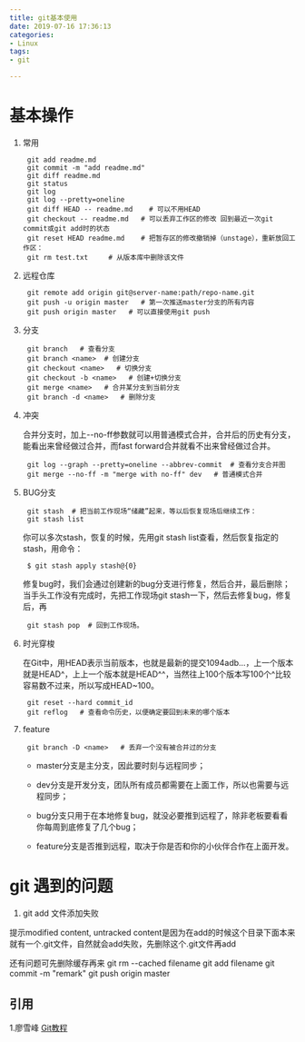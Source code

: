 ```yaml
---
title: git基本使用
date: 2019-07-16 17:36:13
categories:
- Linux
tags:
- git

---
```

基本操作
===
1. 常用

		git add readme.md
		git commit -m "add readme.md"
		git diff readme.md          
		git status     
		git log         
		git log --pretty=oneline
		git diff HEAD -- readme.md    # 可以不用HEAD
		git checkout -- readme.md   # 可以丢弃工作区的修改 回到最近一次git commit或git add时的状态
		git reset HEAD readme.md    # 把暂存区的修改撤销掉（unstage），重新放回工作区：
		git rm test.txt     # 从版本库中删除该文件

2. 远程仓库

		git remote add origin git@server-name:path/repo-name.git
		git push -u origin master   # 第一次推送master分支的所有内容
		git push origin master   # 可以直接使用git push
3. 分支

		git branch   # 查看分支
		git branch <name>  # 创建分支
		git checkout <name>   # 切换分支
		git checkout -b <name>   # 创建+切换分支
		git merge <name>   # 合并某分支到当前分支
		git branch -d <name>   # 删除分支
4. 冲突

	合并分支时，加上--no-ff参数就可以用普通模式合并，合并后的历史有分支，能看出来曾经做过合并，而fast forward合并就看不出来曾经做过合并。

		git log --graph --pretty=oneline --abbrev-commit  # 查看分支合并图
		git merge --no-ff -m "merge with no-ff" dev   # 普通模式合并
5. BUG分支

		git stash  # 把当前工作现场“储藏”起来，等以后恢复现场后继续工作：
		git stash list 
	你可以多次stash，恢复的时候，先用git stash list查看，然后恢复指定的stash，用命令：

		$ git stash apply stash@{0}
	修复bug时，我们会通过创建新的bug分支进行修复，然后合并，最后删除；
	当手头工作没有完成时，先把工作现场git stash一下，然后去修复bug，修复后，再
		
		git stash pop  # 回到工作现场。
6. 时光穿梭
		
	在Git中，用HEAD表示当前版本，也就是最新的提交1094adb...，上一个版本就是HEAD^，上上一个版本就是HEAD^^，当然往上100个版本写100个^比较容易数不过来，所以写成HEAD~100。

		git reset --hard commit_id  
		git reflog   # 查看命令历史，以便确定要回到未来的哪个版本
7. feature

		git branch -D <name>   # 丢弃一个没有被合并过的分支
	- master分支是主分支，因此要时刻与远程同步；

	- dev分支是开发分支，团队所有成员都需要在上面工作，所以也需要与远程同步；

	- bug分支只用于在本地修复bug，就没必要推到远程了，除非老板要看看你每周到底修复了几个bug；

	- feature分支是否推到远程，取决于你是否和你的小伙伴合作在上面开发。



git 遇到的问题
===

1. git add 文件添加失败

提示modified content, untracked content是因为在add的时候这个目录下面本来就有一个.git文件，自然就会add失败，先删除这个.git文件再add

还有问题可先删除缓存再来
	git rm --cached filename
	git add filename
	git commit -m "remark"
	git push origin master

引用
---
1.廖雪峰 [Git教程](https://www.liaoxuefeng.com/wiki/896043488029600)